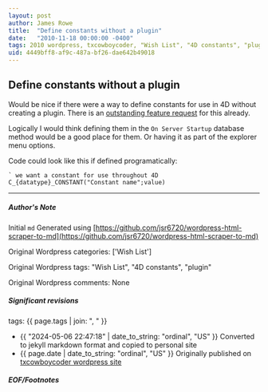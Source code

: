 ```yaml
---
layout: post
author: James Rowe
title:  "Define constants without a plugin"
date:   "2010-11-18 00:00:00 -0400"
tags: 2010 wordpress, txcowboycoder, "Wish List", "4D constants", "plugin"
uid: 4449bff8-af9c-487a-bf26-dae642b49018
---
```



## Define constants without a plugin


Would be nice if there were a way to define constants for use in 4D without creating a plugin. There is an [outstanding feature request](http://forums.4d.fr/Post//1470873/1/4687683) for this already. 


Logically I would think defining them in the `On Server Startup` database method would be a good place for them. Or having it as part of the explorer menu options.


Code could look like this if defined programatically:



```
` we want a constant for use throughout 4D
C_{datatype}_CONSTANT("Constant name";value)

```



---

##### Author's Note

Initial `md` Generated using [https://github.com/jsr6720/wordpress-html-scraper-to-md](https://github.com/jsr6720/wordpress-html-scraper-to-md)

Original Wordpress categories: ['Wish List']

Original Wordpress tags: "Wish List", "4D constants", "plugin"

Original Wordpress comments: None

##### Significant revisions

tags: {{ page.tags | join: ", " }} <!-- todo move this somewhere -->

- {{ "2024-05-06 22:47:18" | date_to_string: "ordinal", "US" }} Converted to jekyll markdown format and copied to personal site
- {{ page.date | date_to_string: "ordinal", "US" }} Originally published on [txcowboycoder wordpress site](https://txcowboycoder.wordpress.com/2010/11/18/define-constants-without-a-plugin/)

##### EOF/Footnotes


